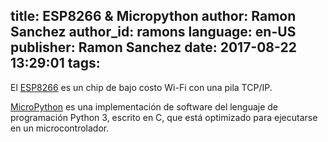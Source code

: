 title: ESP8266 & Micropython
author: Ramon Sanchez
author_id: ramons
language: en-US
publisher: Ramon Sanchez
date: 2017-08-22 13:29:01
tags:
---
El [ESP8266](https://es.wikipedia.org/wiki/ESP8266) es un chip de bajo costo Wi-Fi con una pila TCP/IP.

[MicroPython](https://en.wikipedia.org/wiki/MicroPython) es una implementación de software del lenguaje de programación Python 3, escrito en C, que está optimizado para ejecutarse en un microcontrolador.


